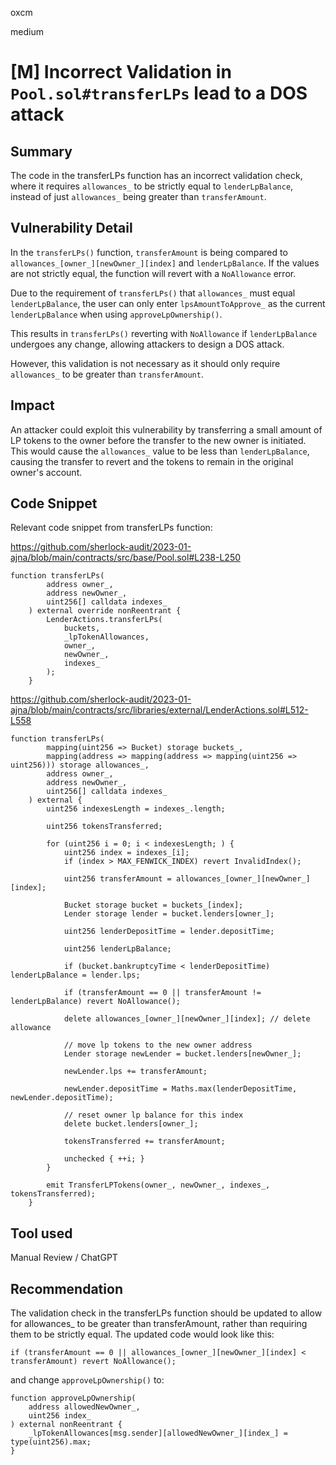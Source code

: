 oxcm

medium

# [M] Incorrect Validation in `Pool.sol#transferLPs` lead to a DOS attack

## Summary

The code in the transferLPs function has an incorrect validation check, where it requires `allowances_` to be strictly equal to `lenderLpBalance`, instead of just `allowances_` being greater than `transferAmount`.

## Vulnerability Detail

In the `transferLPs()` function, `transferAmount` is being compared to `allowances_[owner_][newOwner_][index]` and `lenderLpBalance`. If the values are not strictly equal, the function will revert with a `NoAllowance` error. 

Due to the requirement of `transferLPs()` that `allowances_` must equal `lenderLpBalance`, the user can only enter `lpsAmountToApprove_` as the current `lenderLpBalance` when using `approveLpOwnership()`.

This results in `transferLPs()` reverting with `NoAllowance` if `lenderLpBalance` undergoes any change, allowing attackers to design a DOS attack.

However, this validation is not necessary as it should only require `allowances_` to be greater than `transferAmount`.

## Impact

An attacker could exploit this vulnerability by transferring a small amount of LP tokens to the owner before the transfer to the new owner is initiated. This would cause the `allowances_` value to be less than `lenderLpBalance`, causing the transfer to revert and the tokens to remain in the original owner's account.

## Code Snippet

Relevant code snippet from transferLPs function:
 
https://github.com/sherlock-audit/2023-01-ajna/blob/main/contracts/src/base/Pool.sol#L238-L250

```solidity=238
function transferLPs(
        address owner_,
        address newOwner_,
        uint256[] calldata indexes_
    ) external override nonReentrant {
        LenderActions.transferLPs(
            buckets,
            _lpTokenAllowances,
            owner_,
            newOwner_,
            indexes_
        );
    }
```


https://github.com/sherlock-audit/2023-01-ajna/blob/main/contracts/src/libraries/external/LenderActions.sol#L512-L558

```solidity=512
function transferLPs(
        mapping(uint256 => Bucket) storage buckets_,
        mapping(address => mapping(address => mapping(uint256 => uint256))) storage allowances_,
        address owner_,
        address newOwner_,
        uint256[] calldata indexes_
    ) external {
        uint256 indexesLength = indexes_.length;

        uint256 tokensTransferred;

        for (uint256 i = 0; i < indexesLength; ) {
            uint256 index = indexes_[i];
            if (index > MAX_FENWICK_INDEX) revert InvalidIndex();

            uint256 transferAmount = allowances_[owner_][newOwner_][index];

            Bucket storage bucket = buckets_[index];
            Lender storage lender = bucket.lenders[owner_];

            uint256 lenderDepositTime = lender.depositTime;

            uint256 lenderLpBalance;

            if (bucket.bankruptcyTime < lenderDepositTime) lenderLpBalance = lender.lps;

            if (transferAmount == 0 || transferAmount != lenderLpBalance) revert NoAllowance();

            delete allowances_[owner_][newOwner_][index]; // delete allowance

            // move lp tokens to the new owner address
            Lender storage newLender = bucket.lenders[newOwner_];

            newLender.lps += transferAmount;

            newLender.depositTime = Maths.max(lenderDepositTime, newLender.depositTime);

            // reset owner lp balance for this index
            delete bucket.lenders[owner_];

            tokensTransferred += transferAmount;

            unchecked { ++i; }
        }

        emit TransferLPTokens(owner_, newOwner_, indexes_, tokensTransferred);
    }
```

## Tool used

Manual Review / ChatGPT

## Recommendation

The validation check in the transferLPs function should be updated to allow for allowances_ to be greater than transferAmount, rather than requiring them to be strictly equal. The updated code would look like this:

```solidity
if (transferAmount == 0 || allowances_[owner_][newOwner_][index] < transferAmount) revert NoAllowance();
```

and change  `approveLpOwnership()` to:

```solidity
function approveLpOwnership(
    address allowedNewOwner_,
    uint256 index_
) external nonReentrant {
    _lpTokenAllowances[msg.sender][allowedNewOwner_][index_] = type(uint256).max;
}
```